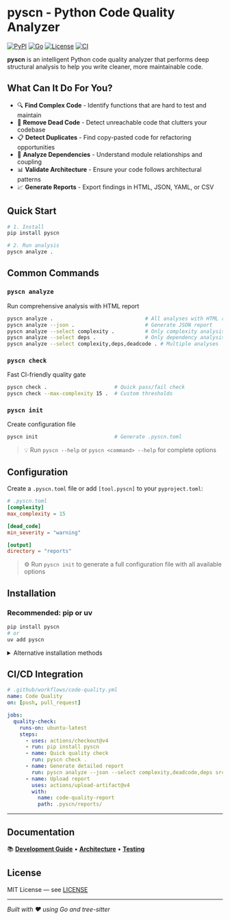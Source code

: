 # pyscn - Python Code Quality Analyzer

[![PyPI](https://img.shields.io/pypi/v/pyscn?style=flat-square&logo=pypi)](https://pypi.org/project/pyscn/)
[![Go](https://img.shields.io/badge/Go-1.24+-00ADD8?style=flat-square&logo=go)](https://go.dev/)
[![License](https://img.shields.io/badge/License-MIT-blue.svg)](LICENSE)
[![CI](https://img.shields.io/badge/CI-Passing-brightgreen.svg)](https://github.com/ludo-technologies/pyscn/actions)

**pyscn** is an intelligent Python code quality analyzer that performs deep structural analysis to help you write cleaner, more maintainable code.

## What Can It Do For You?

- 🔍 **Find Complex Code** - Identify functions that are hard to test and maintain
- 🧹 **Remove Dead Code** - Detect unreachable code that clutters your codebase
- 📋 **Detect Duplicates** - Find copy-pasted code for refactoring opportunities
- 🔗 **Analyze Dependencies** - Understand module relationships and coupling
- 📊 **Validate Architecture** - Ensure your code follows architectural patterns
- 📈 **Generate Reports** - Export findings in HTML, JSON, YAML, or CSV

## Quick Start

```bash
# 1. Install
pip install pyscn

# 2. Run analysis
pyscn analyze .
```

## Common Commands

### `pyscn analyze`
Run comprehensive analysis with HTML report
```bash
pyscn analyze .                              # All analyses with HTML report
pyscn analyze --json .                       # Generate JSON report
pyscn analyze --select complexity .          # Only complexity analysis
pyscn analyze --select deps .                # Only dependency analysis
pyscn analyze --select complexity,deps,deadcode . # Multiple analyses
```

### `pyscn check`
Fast CI-friendly quality gate
```bash
pyscn check .                      # Quick pass/fail check
pyscn check --max-complexity 15 .  # Custom thresholds
```

### `pyscn init`
Create configuration file
```bash
pyscn init                         # Generate .pyscn.toml
```

> 💡 Run `pyscn --help` or `pyscn <command> --help` for complete options

## Configuration

Create a `.pyscn.toml` file or add `[tool.pyscn]` to your `pyproject.toml`:

```toml
# .pyscn.toml
[complexity]
max_complexity = 15

[dead_code]
min_severity = "warning"

[output]
directory = "reports"
```

> ⚙️ Run `pyscn init` to generate a full configuration file with all available options

## Installation

### Recommended: pip or uv

```bash
pip install pyscn
# or
uv add pyscn
```

<details>
<summary>Alternative installation methods</summary>

### Build from source
```bash
git clone https://github.com/ludo-technologies/pyscn.git
cd pyscn
make build
```

### Go install
```bash
go install github.com/ludo-technologies/pyscn/cmd/pyscn@latest
```

</details>

## CI/CD Integration

```yaml
# .github/workflows/code-quality.yml
name: Code Quality
on: [push, pull_request]

jobs:
  quality-check:
    runs-on: ubuntu-latest
    steps:
      - uses: actions/checkout@v4
      - run: pip install pyscn
      - name: Quick quality check
        run: pyscn check .
      - name: Generate detailed report
        run: pyscn analyze --json --select complexity,deadcode,deps src/
      - name: Upload report
        uses: actions/upload-artifact@v4
        with:
          name: code-quality-report
          path: .pyscn/reports/
```

---

## Documentation

📚 **[Development Guide](docs/DEVELOPMENT.md)** • **[Architecture](docs/ARCHITECTURE.md)** • **[Testing](docs/TESTING.md)**

## License

MIT License — see [LICENSE](LICENSE)

---

*Built with ❤️ using Go and tree-sitter*
